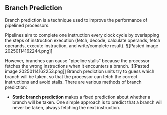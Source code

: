 ## Branch Prediction
Branch prediction is a technique used to improve the performance of pipelined processors. 

Pipelines aim to complete one instruction every clock cycle by overlapping the steps of instruction execution (fetch, decode, calculate operands, fetch operands, execute instruction, and write/complete result).
![[Pasted image 20250114162244.png]]

However, branches can cause "pipeline stalls" because the processor fetches the wrong instructions when it encounters a branch.
![[Pasted image 20250114162253.png]]
Branch prediction units try to guess which branch will be taken, so that the processor can fetch the correct instructions and avoid stalls.
There are various methods of branch prediction:
- **Static branch prediction** makes a fixed prediction about whether a branch will be taken. One simple approach is to predict that a branch will never be taken, always fetching the next instruction.